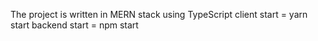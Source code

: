 The project is written in MERN stack using TypeScript
client start = yarn start
backend start = npm start
